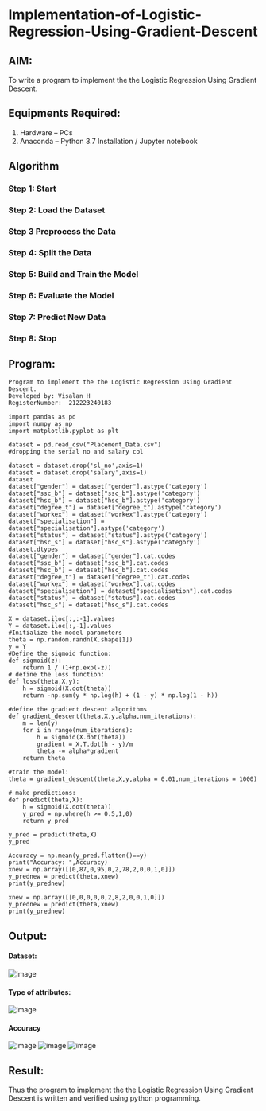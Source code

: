 # Implementation-of-Logistic-Regression-Using-Gradient-Descent

## AIM:
To write a program to implement the the Logistic Regression Using Gradient Descent.

## Equipments Required:
1. Hardware – PCs
2. Anaconda – Python 3.7 Installation / Jupyter notebook

## Algorithm
### Step 1: Start
### Step 2: Load the Dataset
### Step 3 Preprocess the Data
### Step 4: Split the Data
### Step 5: Build and Train the Model
### Step 6: Evaluate the Model
### Step 7: Predict New Data
### Step 8: Stop

## Program:
```
Program to implement the the Logistic Regression Using Gradient Descent.
Developed by: Visalan H
RegisterNumber:  212223240183

```
```
import pandas as pd
import numpy as np
import matplotlib.pyplot as plt

dataset = pd.read_csv("Placement_Data.csv")
#dropping the serial no and salary col

dataset = dataset.drop('sl_no',axis=1)
dataset = dataset.drop('salary',axis=1)
dataset
dataset["gender"] = dataset["gender"].astype('category')
dataset["ssc_b"] = dataset["ssc_b"].astype('category')
dataset["hsc_b"] = dataset["hsc_b"].astype('category')
dataset["degree_t"] = dataset["degree_t"].astype('category')
dataset["workex"] = dataset["workex"].astype('category')
dataset["specialisation"] = dataset["specialisation"].astype('category')
dataset["status"] = dataset["status"].astype('category')
dataset["hsc_s"] = dataset["hsc_s"].astype('category')
dataset.dtypes
dataset["gender"] = dataset["gender"].cat.codes
dataset["ssc_b"] = dataset["ssc_b"].cat.codes
dataset["hsc_b"] = dataset["hsc_b"].cat.codes
dataset["degree_t"] = dataset["degree_t"].cat.codes
dataset["workex"] = dataset["workex"].cat.codes
dataset["specialisation"] = dataset["specialisation"].cat.codes
dataset["status"] = dataset["status"].cat.codes
dataset["hsc_s"] = dataset["hsc_s"].cat.codes

X = dataset.iloc[:,:-1].values
Y = dataset.iloc[:,-1].values
#Initialize the model parameters
theta = np.random.randn(X.shape[1])
y = Y
#Define the sigmoid function:
def sigmoid(z):
    return 1 / (1+np.exp(-z))
# define the loss function:
def loss(theta,X,y):
    h = sigmoid(X.dot(theta))
    return -np.sum(y * np.log(h) + (1 - y) * np.log(1 - h))

#define the gradient descent algorithms
def gradient_descent(theta,X,y,alpha,num_iterations):
    m = len(y)
    for i in range(num_iterations):
        h = sigmoid(X.dot(theta))
        gradient = X.T.dot(h - y)/m
        theta -= alpha*gradient
    return theta

#train the model:
theta = gradient_descent(theta,X,y,alpha = 0.01,num_iterations = 1000)

# make predictions:
def predict(theta,X):
    h = sigmoid(X.dot(theta))
    y_pred = np.where(h >= 0.5,1,0)
    return y_pred

y_pred = predict(theta,X)
y_pred

Accuracy = np.mean(y_pred.flatten()==y)
print("Accuracy: ",Accuracy)
xnew = np.array([[0,87,0,95,0,2,78,2,0,0,1,0]])
y_prednew = predict(theta,xnew)
print(y_prednew)

xnew = np.array([[0,0,0,0,0,2,8,2,0,0,1,0]])
y_prednew = predict(theta,xnew)
print(y_prednew)
```

##  Output:
#### Dataset:
![image](https://github.com/user-attachments/assets/0f438418-4a04-4c24-beb6-3f344e96f59e)
#### Type of attributes:
![image](https://github.com/user-attachments/assets/a9a93573-c953-4f40-a419-472393f77542)
#### Accuracy
![image](https://github.com/user-attachments/assets/1bc5b7ff-41ba-4ea4-9974-b55bbc6b58ee)
![image](https://github.com/user-attachments/assets/9d221c4c-530d-4a54-8959-3432d4a1de06)
![image](https://github.com/user-attachments/assets/0ade8171-840a-4217-b9fe-88bf60927095)

## Result:
Thus the program to implement the the Logistic Regression Using Gradient Descent is written and verified using python programming.

